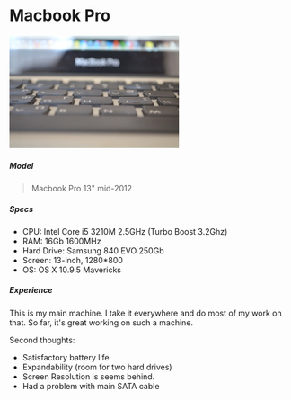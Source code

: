 Macbook Pro
===========

![macbook_pro](./images/macbook.jpg)


##### Model
> Macbook Pro 13" mid-2012

##### Specs

* CPU: Intel Core i5 3210M 2.5GHz (Turbo Boost 3.2Ghz)
* RAM: 16Gb 1600MHz
* Hard Drive: Samsung 840 EVO 250Gb
* Screen: 13-inch, 1280*800
* OS: OS X 10.9.5 Mavericks

##### Experience

This is my main machine. I take it everywhere and do most of my work on that.
So far, it's great working on such a machine.

Second thoughts: 
* Satisfactory battery life
* Expandability (room for two hard drives)
* Screen Resolution is seems behind.
* Had a problem with main SATA cable
